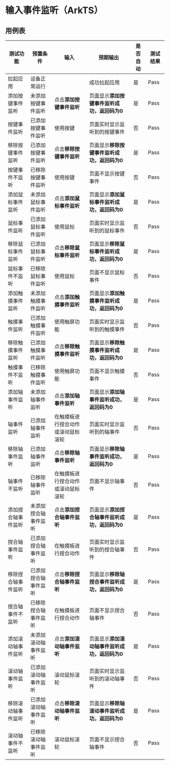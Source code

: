 # 输入事件监听（ArkTS）

## 用例表

| 测试功能      | 预置条件       | 输入                | 预期输出                      | 是否自动 | 测试结果 |
|-----------|------------|-------------------|---------------------------|------|------|
| 拉起应用      | 设备正常运行     |                   | 成功拉起应用                    | 是    | Pass |
| 添加按键事件监听  | 未添加按键事件监听  | 点击**添加按键事件监听**    | 页面显示**添加按键事件监听成功，返回码为0**  | 是    | Pass |
| 按键事件监听    | 已添加按键事件监听  | 使用按键              | 页面实时显示监听到的按键事件            | 否    | Pass |
| 移除按键事件监听  | 已添加按键事件监听  | 点击**移除按键事件监听**    | 页面显示**移除按键事件监听成功，返回码为0**  | 是    | Pass |
| 按键事件不监听   | 已移除按键事件监听  | 使用按键              | 页面不显示按键事件                 | 否    | Pass |
| 添加鼠标事件监听  | 未添加鼠标事件监听  | 点击**添加鼠标事件监听**    | 页面显示**添加鼠标事件监听成功，返回码为0**  | 是    | Pass |
| 鼠标事件监听    | 已添加鼠标事件监听  | 使用鼠标              | 页面实时显示监听到的鼠标事件            | 否    | Pass |
| 移除鼠标事件监听  | 已添加鼠标事件监听  | 点击**移除鼠标事件监听**    | 页面显示**移除鼠标事件监听成功，返回码为0**  | 是    | Pass |
| 鼠标事件不监听   | 已移除鼠标事件监听  | 使用鼠标              | 页面不显示鼠标事件                 | 否    | Pass |
| 添加触摸事件监听  | 未添加触摸事件监听  | 点击**添加触摸事件监听**    | 页面显示**添加触摸事件监听成功，返回码为0**  | 是    | Pass |
| 触摸事件监听    | 已添加触摸事件监听  | 使用触屏功能            | 页面实时显示监听到的触摸事件            | 否    | Pass |
| 移除触摸事件监听  | 已添加触摸事件监听  | 点击**移除触摸事件监听**    | 页面显示**移除触摸事件监听成功，返回码为0**  | 是    | Pass |
| 触摸事件不监听   | 已移除触摸事件监听  | 使用触屏功能            | 页面不显示触摸事件                 | 否    | Pass |
| 添加轴事件监听   | 未添加轴事件监听   | 点击**添加轴事件监听**     | 页面显示**添加轴事件监听成功，返回码为0**   | 是    | Pass |
| 轴事件监听     | 已添加轴事件监听   | 在触摸板进行捏合动作或滚动鼠标滚轮 | 页面实时显示监听到的轴事件             | 否    | Pass |
| 移除轴事件监听   | 已添加轴事件监听   | 点击**移除轴事件监听**     | 页面显示**移除轴事件监听成功，返回码为0**   | 是    | Pass |
| 轴事件不监听    | 已移除轴事件监听   | 在触摸板进行捏合动作或滚动鼠标滚轮 | 页面不显示轴事件                  | 否    | Pass |
| 添加捏合轴事件监听 | 未添加捏合轴事件监听 | 点击**添加捏合轴事件监听**   | 页面显示**添加捏合轴事件监听成功，返回码为0** | 是    | Pass |
| 捏合轴事件监听   | 已添加捏合轴事件监听 | 在触摸板进行捏合动作        | 页面实时显示监听到的捏合轴事件           | 否    | Pass |
| 移除捏合轴事件监听 | 已添加捏合轴事件监听 | 点击**移除捏合轴事件监听**   | 页面显示**移除轴捏合事件监听成功，返回码为0** | 是    | Pass |
| 捏合轴事件不监听  | 已移除捏合轴事件监听 | 在触摸板进行捏合动作        | 页面不显示捏合轴事件                | 否    | Pass |
| 添加滚动轴事件监听 | 未添加滚动轴事件监听 | 点击**添加滚动轴事件监听**   | 页面显示**添加滚动轴事件监听成功，返回码为0** | 是    | Pass |
| 滚动轴事件监听   | 已添加滚动轴事件监听 | 滚动鼠标滚轮            | 页面实时显示监听到的滚动轴事件           | 否    | Pass |
| 移除滚动轴事件监听 | 已添加滚动轴事件监听 | 点击**移除滚动轴事件监听**   | 页面显示**移除轴滚动事件监听成功，返回码为0** | 是    | Pass |
| 滚动轴事件不监听  | 已移除滚动轴事件监听 | 滚动鼠标滚轮            | 页面不显示捏合轴事件                | 否    | Pass |




